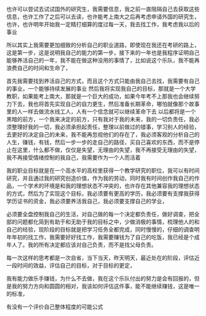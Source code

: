 也许可以尝试去试试国外的研究生，我需要信息，我之前一直阻隔自己去获取这些信息，也许工作了之后可以去读，也许能考上南大之后再考虑申请外国的研究生，也许，也许明年开始我一定精打细算的度过每一天，我去找工作，我考虑我以后的事业

所以其实上我需要更加细致的分析自己的职业道路，即使现在我还在考研的路上，这是第一步，这是说明我自己的能力的第一步，接下来的一年也是我程序证明自己能够养活自己的一年，我不能在做这种没用的事情了，比如说这个乐队，我不能再浪费自己的时间和生命了，

首先我需要找到养活自己的方式，而且这个方式只能由我自己去找，我需要有自己的事业，一个能够持续发展的事业
然后我将实现我自己的目标，那就是一个大学教职，如果能考上南大，那就是一个巨大的成功，如果今年考不上那我也会继续努力下去，我也将首先实现自己的自力更生，然后准备长期革命，哪怕就像那个故事里的人一样去做流水线工人，人有一个信念就可以继续革命下去
以后都将是一个黑暗的前方，一个我来决定的前方，只有我对于我的未来，我的一切负责任，我必须整理好我的一切，我必须承担起责任，整理以前做过的错事，学习别人的经验，去更好的决定自己的未来，我不能再忽视他们的存在了，我必须客观的分析自己的人生，赚钱，有钱，然后一步一步的走自己的路径，买自己喜欢的东西，而不是停止在这里，什么都不做，仅仅是失望，无理由的失望，我不再接受无理由的失望，我不再接受情绪控制的我自己，我需要作为一个人而活着

我的职业目标就是在一个高水平的高校里获得一个教学研究的职位，我可以有时间研究，并且通过我的研究创造价值，作为我的劳动，同时我有时间创作我自己的作品，一个学术的环境是和我的理想状态不冲突的，也许存在其他兼容我的理想状态的方式，然后为了实现这个目标，我必须要有更高的学历，我必须要有支撑我获得学历证书的资金，我必须要养活我自己，我必须要支撑自己的学业，

必须要全盘控制我自己的生活，对自己做的每一个决定都负责任，做好调查，把全部的问题都化简到有助于和无助于我的目标之中，少做消极的事情，梳理他人的和自己的经验，现阶段的目标就是把学习任务全都完成，同时慢慢的，仔细的调查明年年初的找工作，我需要好好找工作，我需要赚钱为了自己的吃饭，我已经是个成年人了。我的所有决定都应该对自己负责，而不是找父母负责。


每一次这样的思考都是一次自省，当下当天，昨天明天，最近处在的阶段，评估近一段时间的效益，评估自己的目标，对于目标的更定，

我有能力做乐手赚钱，为什么不去做，我在这个乐队付出的努力是会有回报的，但是我的努力方向和圆圆的相对，我该如何评估这件事，能不能继续赚钱，这是唯一的标准，


有没有一个评价自己整体程度的可能公式